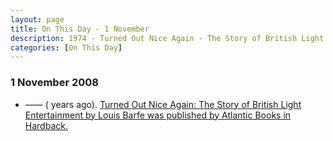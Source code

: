 ```yaml
---
layout: page
title: On This Day - 1 November
description: 1974 - Turned Out Nice Again - The Story of British Light Entertainment by Louis Barfe was published by Atlantic Books in Hardback.
categories: [On This Day]
---
```


### 1 November 2008
* —— (<span id="age1"></span> years ago). [Turned Out Nice Again: The Story of British Light Entertainment by Louis Barfe was published by Atlantic Books in Hardback.](/books/2008/11/01/turned-out-nice-again.html)

<!-- Script for calculating number of years ago -->
<script>
var dob = '20081101';
var year = Number(dob.substr(0, 4));
var month = Number(dob.substr(4, 2)) - 1;
var day = Number(dob.substr(6, 2));
var today = new Date();
var age1 = today.getFullYear() - year;
if (today.getMonth() < month || (today.getMonth() == month && today.getDate() < day)) {
age1--;
}
document.getElementById("age1").innerHTML=age1;
</script>

